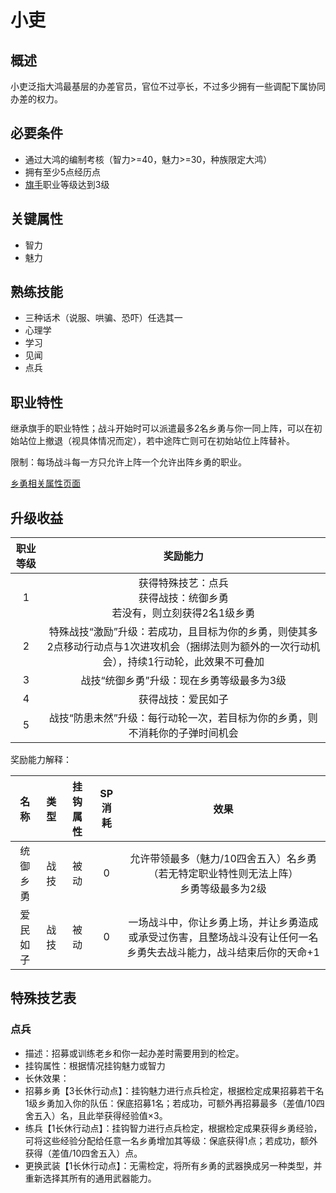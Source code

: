 # 小吏

## 概述

小吏泛指大鸿最基层的办差官员，官位不过亭长，不过多少拥有一些调配下属协同办差的权力。

## 必要条件

* 通过大鸿的编制考核（智力>=40，魅力>=30，种族限定大鸿）
* 拥有至少5点经历点
* <a href="../../../basicJob/Standard-bearer" target="_blank">旗手</a>职业等级达到3级

## 关键属性

* 智力
* 魅力

## 熟练技能

* 三种话术（说服、哄骗、恐吓）任选其一
* 心理学
* 学习
* 见闻
* 点兵
  
## 职业特性

继承旗手的职业特性；战斗开始时可以派遣最多2名乡勇与你一同上阵，可以在初始站位上撤退（视具体情况而定），若中途阵亡则可在初始站位上阵替补。

限制：每场战斗每一方只允许上阵一个允许出阵乡勇的职业。

<a href="../militiamen" target="_blank">乡勇相关属性页面</a>

## 升级收益

职业等级|奖励能力
:--:|:--:
1|获得特殊技艺：点兵<br>获得战技：统御乡勇<br>若没有，则立刻获得2名1级乡勇
2|特殊战技“激励”升级：若成功，且目标为你的乡勇，则使其多2点移动行动点与1次进攻机会（捆绑法则为额外的一次行动机会），持续1行动轮，此效果不可叠加
3|战技“统御乡勇”升级：现在乡勇等级最多为3级
4|获得战技：爱民如子
5|战技“防患未然”升级：每行动轮一次，若目标为你的乡勇，则不消耗你的子弹时间机会

奖励能力解释：

名称|类型|挂钩属性|SP消耗|效果
:--:|:--:|:--:|:--:|:--:
统御乡勇|战技|被动|0|允许带领最多（魅力/10四舍五入）名乡勇（若无特定职业特性则无法上阵）<br>乡勇等级最多为2级
爱民如子|战技|被动|0|一场战斗中，你让乡勇上场，并让乡勇造成或承受过伤害，且整场战斗没有让任何一名乡勇失去战斗能力，战斗结束后你的天命+1

## 特殊技艺表

### 点兵

* 描述：招募或训练老乡和你一起办差时需要用到的检定。
* 挂钩属性：根据情况挂钩魅力或智力
* 长休效果：
* 招募乡勇【3长休行动点】：挂钩魅力进行点兵检定，根据检定成果招募若干名1级乡勇加入你的队伍：保底招募1名；若成功，可额外再招募最多（差值/10四舍五入）名，且此举获得经验值×3。
* 练兵【1长休行动点】：挂钩智力进行点兵检定，根据检定成果获得乡勇经验，可将这些经验分配给任意一名乡勇增加其等级：保底获得1点；若成功，额外获得（差值/10四舍五入）点。
* 更换武装【1长休行动点】：无需检定，将所有乡勇的武器换成另一种类型，并重新选择其所有的通用武器能力。
